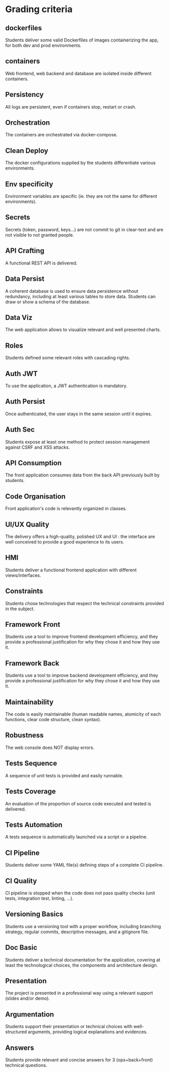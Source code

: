 # Grading criteria

## dockerfiles

Students deliver some valid Dockerfiles of images containerizing the app, for both dev and prod environments.

## containers

Web frontend, web backend and database are isolated inside different containers.

## Persistency

All logs are persistent, even if containers stop, restart or crash.

## Orchestration

The containers are orchestrated via docker-compose.

## Clean Deploy

The docker configurations supplied by the students differentiate various environments.

## Env specificity

Environment variables are specific (ie. they are not the same for different environments).

## Secrets

Secrets (token, password, keys...) are not commit to git in clear-text and are not visible to not granted people.

## API Crafting

A functional REST API is delivered.

## Data Persist

A coherent database is used to ensure data persistence without redundancy, including at least various tables to store data. Students can draw or show a schema of the database.

## Data Viz

The web application allows to visualize relevant and well presented charts.

## Roles

Students defined some relevant roles with cascading rights.

## Auth JWT

To use the application, a JWT authentication is mandatory.

## Auth Persist

Once authenticated, the user stays in the same session until it expires.

## Auth Sec

Students expose at least one method to protect session management against CSRF and XSS attacks.

## API Consumption

The front application consumes data from the back API previously built by students.

## Code Organisation

Front application's code is relevantly organized in classes.

## UI/UX Quality

The delivery offers a high-quality, polished UX and UI : the interface are well conceived to provide a good experience to its users.

## HMI

Students deliver a functional frontend application with different views/interfaces.

## Constraints

Students chose technologies that respect the technical constraints provided in the subject.

## Framework Front

Students use a tool to improve frontend development efficiency, and they provide a professional justification for why they chose it and how they use it.

## Framework Back

Students use a tool to improve backend development efficiency, and they provide a professional justification for why they chose it and how they use it.

## Maintainability

The code is easily maintainable (human readable names, atomicity of each functions, clear code structure, clean syntax).

## Robustness

The web console does NOT display errors.

## Tests Sequence

A sequence of unit tests is provided and easily runnable.

## Tests Coverage

An evaluation of the proportion of source code executed and tested is delivered.

## Tests Automation

A tests sequence is automatically launched via a script or a pipeline.

## CI Pipeline

Students deliver some YAML file(s) defining steps of a complete CI pipeline.

## CI Quality

CI pipeline is stopped when the code does not pass quality checks (unit tests, integration test, linting, ...).

## Versioning Basics

Students use a versioning tool with a proper workflow, including branching strategy, regular commits, descriptive messages, and a gitignore file.

## Doc Basic

Students deliver a technical documentation for the application, covering at least the technological choices, the components and architecture design.

## Presentation

The project is presented in a professional way using a relevant support (slides and/or demo).

## Argumentation

Students support their presentation or technical choices with well-structured arguments, providing logical explanations and evidences.

## Answers

Students provide relevant and concise answers for 3 (ops+back+front) technical questions.
